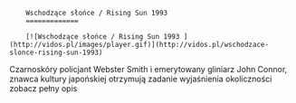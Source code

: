 
        Wschodzące słońce / Rising Sun 1993 
        =============
        
        [![Wschodzące słońce / Rising Sun 1993 ](http://vidos.pl/images/player.gif)](http://vidos.pl/wschodzace-slonce-rising-sun-1993)
        
        
 Czarnoskóry policjant Webster Smith i emerytowany gliniarz John Connor, znawca kultury japońskiej otrzymują zadanie wyjaśnienia okoliczności zobacz pełny opis
    